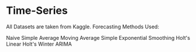 # Time-Series

All Datasets are taken from Kaggle.
Forecasting Methods Used:

Naive
Simple Average
Moving Average
Simple Exponential Smoothing
Holt's Linear
Holt's Winter
ARIMA
